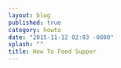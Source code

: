 ```yaml
---
layout: blog
published: true
category: howto
date: "2015-11-12 02:03 -0800"
splash: ""
title: How To Feed Supper
---
```



